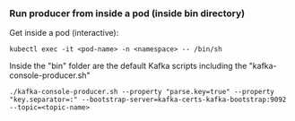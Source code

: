 ### Run producer from inside a pod (inside bin directory)

Get inside a pod (interactive):
```
kubectl exec -it <pod-name> -n <namespace> -- /bin/sh
```

Inside the "bin" folder are the default Kafka scripts including the "kafka-console-producer.sh"
```
./kafka-console-producer.sh --property "parse.key=true" --property "key.separator=:" --bootstrap-server=kafka-certs-kafka-bootstrap:9092 --topic=<topic-name>
```

